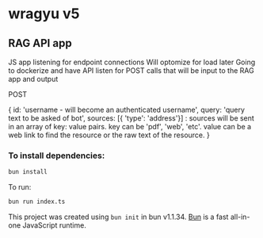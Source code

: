 # wragyu v5

## RAG API app

JS app listening for endpoint connections
Will optomize for load later
Going to dockerize and have API listen for POST calls that will be input to the RAG app and output

POST

{
    id: 'username - will become an authenticated username',
    query: 'query text to be asked of bot',
    sources: [{ 'type': 'address'}] : sources will be sent in an array of key: value pairs. key can be 'pdf', 'web', 'etc'. value can be a web link to find the resource or the raw text of the resource.
}

### To install dependencies:

```bash
bun install
```

To run:

```bash
bun run index.ts
```

This project was created using `bun init` in bun v1.1.34. [Bun](https://bun.sh) is a fast all-in-one JavaScript runtime.
